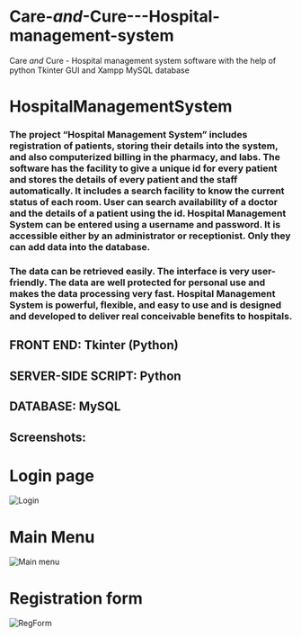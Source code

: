 # Care-_and_-Cure---Hospital-management-system
Care _and_ Cure - Hospital management system software with the help of python Tkinter GUI and Xampp MySQL database


# HospitalManagementSystem
### The project “Hospital Management System” includes registration of patients, storing their details into the system, and also computerized billing in the pharmacy, and labs. The software has the facility to give a unique id for every patient and stores the details of every patient and the staff automatically. It includes a search facility to know the current status of each room. User can search availability of a doctor and the details of a patient using the id. Hospital Management System can be entered using a username and password. It is accessible either by an administrator or receptionist. Only they can add data into the database. 

### The data can be retrieved easily. The interface is very user-friendly. The data are well protected for personal use and makes the data processing very fast. Hospital Management System is powerful, flexible, and easy to use and is designed and developed to deliver real conceivable benefits to hospitals.

## FRONT END: Tkinter (Python)
## SERVER-SIDE SCRIPT: Python
## DATABASE: MySQL

## Screenshots:
# Login page
![Login](images/login-1.jpg)
# Main Menu
![Main menu](images/menu.jpg)
# Registration form
![RegForm](images/form.jpg)


